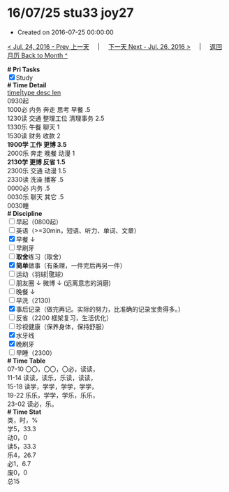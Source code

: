 # 16/07/25 stu33 joy27

- Created on 2016-07-25 00:00:00

[< Jul. 24, 2016 - Prev 上一天](/_archived/lifelogs/2016/07/d24.md) &nbsp; &nbsp; | &nbsp; &nbsp; [下一天 Next - Jul. 26, 2016 >](/_archived/lifelogs/2016/07/d26.md) &nbsp; &nbsp; |  &nbsp; &nbsp; [返回月历 Back to Month ^](/_archived/lifelogs/2016/07/index.md)
<br/><div><b># Pri Tasks</b></div><div><input checked="true" type="checkbox"/>Study</div><div><b># Time Detail</b></div><div><u>time|type desc len</u></div><div>0930起</div><div>1000必 内务 奔走 思考 早餐 .5</div><div>1230读 交通 整理工位 清理事务 2.5</div><div>1330乐 午餐 聊天 1</div><div>1530读 财务 收款 2</div><div><b>1900学 工作 更博 3.5</b></div><div>2000乐 奔走 晚餐 动漫 1</div><div><b>2130学 更博 反省 1.5</b></div><div>2300乐 交通 动漫 1.5</div><div>2330读 洗澡 播客 .5</div><div>0000必 内务 .5</div><div>0030乐 聊天 其它 .5</div><div>0030睡</div><div><b># Discipline</b></div><div><input type="checkbox"/>早起（0800起）</div><div><input type="checkbox"/>英语（&gt;=30min，短语、听力、单词、文章）</div><div><input checked="true" type="checkbox"/>早餐 ↓</div><div><input type="checkbox"/>早刷牙</div><div><input type="checkbox"/><b>取舍</b>练习（取舍）</div><div><input checked="true" type="checkbox"/><b>简单</b>做事（有条理，一件完后再另一件）</div><div><input type="checkbox"/>运动（羽球|毽球）</div><div><input type="checkbox"/>朋友圈 ↓ 微博 ↓ (远离意志的消磨)</div><div><input type="checkbox"/>晚餐 ↓</div><div><input type="checkbox"/>早洗（2130)</div><div><input checked="true" type="checkbox"/>事后记录（做完再记。实际的努力，比准确的记录宝贵得多。）</div><div><input type="checkbox"/>反省（2200 框架复习，生活优化）</div><div><input type="checkbox"/>珍视健康（保养身体，保持舒服）</div><div><input checked="true" type="checkbox"/>水牙线</div><div><input checked="true" type="checkbox"/>晚刷牙</div><div><input type="checkbox"/>早睡（2300）</div><div><b># Time Table</b></div><div>07-10 〇〇，〇〇，〇必，读读，</div><div>11-14 读读，读乐，乐读，读读，</div><div>15-18 读学，学学，学学，学学，</div><div>19-22 乐乐，学学，学乐，乐乐，</div><div>23-02 读必，乐。</div><div><b># Time Stat</b></div><div>类，时，%</div><div>学5，33.3</div><div>动0，0</div><div>读5，33.3</div><div>乐4，26.7</div><div>必1，6.7</div><div>废0，0</div><div>总15</div>
